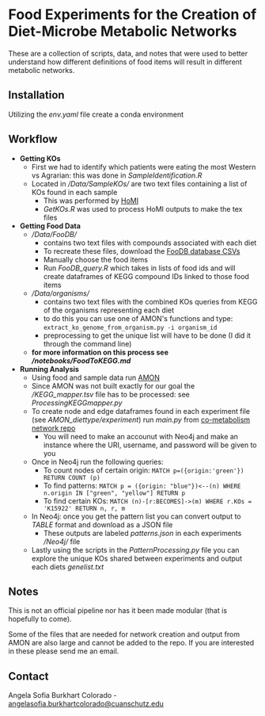 # Food Experiments for the Creation of Diet-Microbe Metabolic Networks

These are a collection of scripts, data, and notes that were used to better understand how different definitions of food items will result in different metabolic networks. 

## Installation

Utilizing the *env.yaml* file create a conda environment 

## Workflow 

- **Getting KOs**
  - First we had to identify which patients were eating the most Western vs Agrarian: this was done in *SampleIdentification.R*
  - Located in */Data/SampleKOs/* are two text files containing a list of KOs found in each sample 
    - This was performed by [HoMI](https://homi-pipeline.readthedocs.io/en/latest/)
    -  *GetKOs.R* was used to process HoMI outputs to make the tex files 
 -  **Getting Food Data**
    -  */Data/FooDB/*
       -  contains two text files with compounds associated with each diet 
       -  To recreate these files, download the [FooDB database CSVs](https://foodb.ca/downloads)
       -  Manually choose the food items 
       -  Run *FooDB_query.R* which takes in lists of food ids and will create dataframes of KEGG compound IDs linked to those food items
    -  */Data/organisms/* 
       -   contains two text files with the combined KOs queries from KEGG of the organisms representing each diet 
       -   to do this you can use one of AMON's functions and type: `extract_ko_genome_from_organism.py -i organism_id`
       -   preprocessing to get the unique list will have to be done (I did it through the command line)
      -   **for more information on this process see */notebooks/FoodToKEGG.md***
  -   **Running Analysis**
      -   Using food and sample data run [AMON](https://github.com/lozuponelab/AMON)
      -   Since AMON was not built exactly for our goal the */KEGG_mapper.tsv* file has to be processed: see *ProcessingKEGGmapper.py* 
      -   To create node and edge dataframes found in each experiment file (see *AMON_diettype/experiment*) run *main.py* from [co-metabolism network repo](https://github.com/acolorado1/Cometabolism-Network-Creation)
          -   You will need to make an accounut with Neo4j and make an instance where the URI, username, and password will be given to you
      -   Once in Neo4j run the following queries:
          -   To count nodes of certain origin: `MATCH p=({origin:'green'}) RETURN COUNT (p)`
          -   To find patterns: `MATCH p = ({origin: "blue"})<--(n) WHERE n.origin IN ["green", "yellow"] RETURN p`
          -   To find certain KOs: `MATCH (n)-[r:BECOMES]->(m) WHERE r.KOs = 'K15922' RETURN n, r, m`
      -   In Neo4j: once you get the pattern list you can convert output to *TABLE* format and download as a JSON file
          -   These outputs are labeled *patterns.json* in each experiments */Neo4j/* file
      -   Lastly using the scripts in the *PatternProcessing.py* file you can explore the unique KOs shared between experiments and output each diets *genelist.txt*  

## Notes

This is not an official pipeline nor has it been made modular (that is hopefully to come). 

Some of the files that are needed for network creation and output from AMON are also large and cannot be added to the repo. If you are interested in these please send me an email. 

## Contact

Angela Sofia Burkhart Colorado - angelasofia.burkhartcolorado@cuanschutz.edu